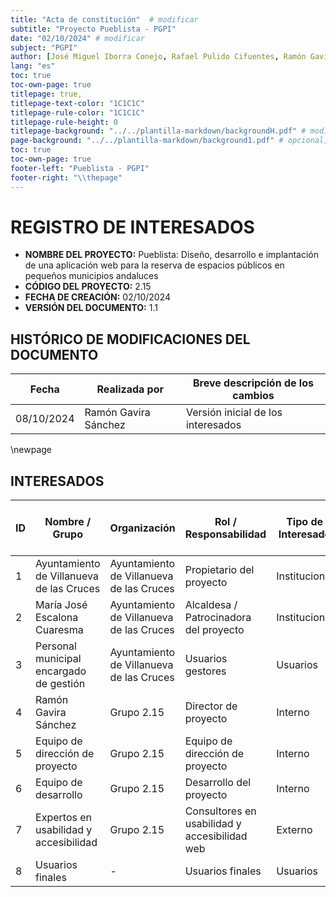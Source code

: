 ```yaml
---
title: "Acta de constitución"  # modificar
subtitle: "Proyecto Pueblista - PGPI"
date: "02/10/2024" # modificar
subject: "PGPI"
author: [José Miguel Iborra Conejo, Rafael Pulido Cifuentes, Ramón Gavira Sánchez, Antonio Macías Ferrera, Daniel Fernández Caballero]
lang: "es"
toc: true
toc-own-page: true
titlepage: true,
titlepage-text-color: "1C1C1C"
titlepage-rule-color: "1C1C1C"
titlepage-rule-height: 0
titlepage-background: "../../plantilla-markdown/backgroundH.pdf" # modificar si el doc es horizontal
page-background: "../../plantilla-markdown/background1.pdf" # opcional, para fondo pagina
toc: true
toc-own-page: true
footer-left: "Pueblista - PGPI"
footer-right: "\\thepage"
---
```



# REGISTRO DE INTERESADOS

- **NOMBRE DEL PROYECTO:** Pueblista: Diseño, desarrollo e implantación de una aplicación web para la reserva de espacios públicos en pequeños municipios andaluces
- **CÓDIGO DEL PROYECTO:** 2.15
- **FECHA DE CREACIÓN:** 02/10/2024
- **VERSIÓN DEL DOCUMENTO:** 1.1


## HISTÓRICO DE MODIFICACIONES DEL DOCUMENTO
|Fecha	|Realizada por	|Breve descripción de los cambios
| ----- | ------------- | ----------------- |
|08/10/2024	| Ramón Gavira Sánchez	| Versión inicial de los interesados |

\newpage

## INTERESADOS

| ID | Nombre / Grupo                           | Organización                            | Rol / Responsabilidad                           | Tipo de Interesado                  | Nivel de Poder (1-5) | Nivel de Interés (1-5) |
|----|------------------------------------------|-----------------------------------------|-------------------------------------------------|------------------------------------|----------------|------------------|
| 1  | Ayuntamiento de Villanueva de las Cruces | Ayuntamiento de Villanueva de las Cruces | Propietario del proyecto                         | Institucional                       | 5              | 5                |
| 2  | María José Escalona Cuaresma             | Ayuntamiento de Villanueva de las Cruces | Alcaldesa / Patrocinadora del proyecto           | Institucional                       | 5              | 5                |
| 3  | Personal municipal encargado de gestión  | Ayuntamiento de Villanueva de las Cruces | Usuarios gestores                                | Usuarios                            | 3              | 3                |
| 4  | Ramón Gavira Sánchez                    | Grupo 2.15                               | Director de proyecto                             | Interno                             | 4             | 5                |
| 5  | Equipo de dirección de proyecto          | Grupo 2.15                               | Equipo de dirección de proyecto                  | Interno                             | 4          | 5                |
| 6  | Equipo de desarrollo                     | Grupo 2.15                               | Desarrollo del proyecto                          | Interno                             | 1              | 2                |
| 7  | Expertos en usabilidad y accesibilidad   | Grupo 2.15                               | Consultores en usabilidad y accesibilidad web    | Externo                             | 2              | 3                |
| 8  | Usuarios finales                         | -                                       | Usuarios finales                                 | Usuarios                            | 4             | 2              |
